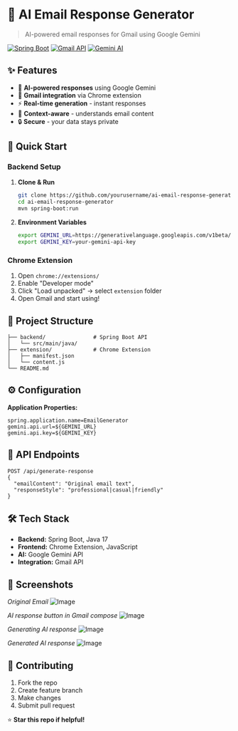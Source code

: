 
# 🤖 AI Email Response Generator

> AI-powered email responses for Gmail using Google Gemini

[![Spring Boot](https://img.shields.io/badge/Spring%20Boot-6DB33F?style=for-the-badge&logo=spring&logoColor=white)](https://spring.io/projects/spring-boot)
[![Gmail API](https://img.shields.io/badge/Gmail%20API-EA4335?style=for-the-badge&logo=gmail&logoColor=white)](https://developers.google.com/gmail/api)
[![Gemini AI](https://img.shields.io/badge/Gemini%20AI-4285F4?style=for-the-badge&logo=google&logoColor=white)](https://ai.google.dev/)

## ✨ Features

- 🚀 **AI-powered responses** using Google Gemini
- 📧 **Gmail integration** via Chrome extension
- ⚡ **Real-time generation** - instant responses
- 🎯 **Context-aware** - understands email content
- 🔒 **Secure** - your data stays private

## 🚀 Quick Start

### Backend Setup

1. **Clone & Run**
   ```bash
   git clone https://github.com/yourusername/ai-email-response-generator.git
   cd ai-email-response-generator
   mvn spring-boot:run
   ```

2. **Environment Variables**
   ```bash
   export GEMINI_URL=https://generativelanguage.googleapis.com/v1beta/models/gemini-pro:generateContent
   export GEMINI_KEY=your-gemini-api-key
   ```

### Chrome Extension

1. Open `chrome://extensions/`
2. Enable "Developer mode"
3. Click "Load unpacked" → select `extension` folder
4. Open Gmail and start using!

## 📁 Project Structure

```
├── backend/               # Spring Boot API
│   └── src/main/java/
├── extension/             # Chrome Extension
│   ├── manifest.json
│   └── content.js
└── README.md
```

## ⚙️ Configuration

**Application Properties:**
```properties
spring.application.name=EmailGenerator
gemini.api.url=${GEMINI_URL}
gemini.api.key=${GEMINI_KEY}
```

## 🔌 API Endpoints

```http
POST /api/generate-response
{
  "emailContent": "Original email text",
  "responseStyle": "professional|casual|friendly"
}
```

## 🛠️ Tech Stack

- **Backend:** Spring Boot, Java 17
- **Frontend:** Chrome Extension, JavaScript
- **AI:** Google Gemini API
- **Integration:** Gmail API

## 📸 Screenshots
*Original Email*
![Image](https://github.com/user-attachments/assets/2b7119f0-a7fd-4371-9af9-adf5ebdddefe)

*AI response button in Gmail compose*
![Image](https://github.com/user-attachments/assets/bad56561-68d2-4855-b83f-46f42cdff8fd)

*Generating AI response*
![Image](https://github.com/user-attachments/assets/dfd0702c-ed7b-4259-81ad-3798aa60f7c7)

*Generated AI response*
![Image](https://github.com/user-attachments/assets/3b6e5754-6030-4ca5-88e7-0922fca4e588)


## 🤝 Contributing

1. Fork the repo
2. Create feature branch
3. Make changes
4. Submit pull request

⭐ **Star this repo if helpful!**
